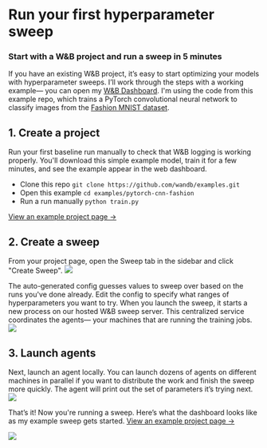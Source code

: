 # Run your first hyperparameter sweep
### Start with a W&B project and run a sweep in 5 minutes

If you have an existing W&B project, it’s easy to start optimizing your models with hyperparameter sweeps. I’ll work through the steps with a working example— you can open my [W&B Dashboard](https://app.wandb.ai/carey/pytorch-cnn-fashion). I'm using the code from this example repo, which trains a PyTorch convolutional neural network to classify images from the [Fashion MNIST dataset](https://github.com/zalandoresearch/fashion-mnist).

## 1. Create a project
Run your first baseline run manually to check that W&B logging is working properly. You'll download this simple example model, train it for a few minutes, and see the example appear in the web dashboard.
- Clone this repo `git clone https://github.com/wandb/examples.git` 
- Open this example `cd examples/pytorch-cnn-fashion`
- Run a run manually `python train.py`

[View an example project page →](https://app.wandb.ai/carey/pytorch-cnn-fashion)

## 2. Create a sweep
From your project page, open the Sweep tab in the sidebar and click "Create Sweep".
![](https://i.imgur.com/q3o0EGT.png)

The auto-generated config guesses values to sweep over based on the runs you've done already. Edit the config to specify what ranges of hyperparameters you want to try. When you launch the sweep, it starts a new process on our hosted W&B sweep server. This centralized service coordinates the agents— your machines that are running the training jobs.
![](https://i.imgur.com/gucKbHO.png)

## 3. Launch agents
Next, launch an agent locally. You can launch dozens of agents on different machines in parallel if you want to distribute the work and finish the sweep more quickly. The agent will print out the set of parameters it’s trying next.
![](https://i.imgur.com/6pWCOym.png)

That’s it! Now you're running a sweep. Here’s what the dashboard looks like as my example sweep gets started.
[View an example project page →](https://app.wandb.ai/carey/pytorch-cnn-fashion)

![](https://i.imgur.com/gK42OOB.png)

